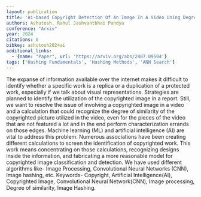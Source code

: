 ```yaml
---
layout: publication
title: 'Ai-based Copyright Detection Of An Image In A Video Using Degree Of Similarity And Image Hashing'
authors: Ashutosh, Rahul Jashvantbhai Pandya
conference: "Arxiv"
year: 2024
citations: 0
bibkey: ashutosh2024ai
additional_links:
  - {name: "Paper", url: 'https://arxiv.org/abs/2407.09504'}
tags: ['Hashing Fundamentals', 'Hashing Methods', 'ANN Search']
---
```

The expanse of information available over the internet makes it difficult to
identify whether a specific work is a replica or a duplication of a protected
work, especially if we talk about visual representations. Strategies are
planned to identify the utilization of the copyrighted image in a report.
Still, we want to resolve the issue of involving a copyrighted image in a video
and a calculation that could recognize the degree of similarity of the
copyrighted picture utilized in the video, even for the pieces of the video
that are not featured a lot and in the end perform characterization errands on
those edges. Machine learning (ML) and artificial intelligence (AI) are vital
to address this problem. Numerous associations have been creating different
calculations to screen the identification of copyrighted work. This work means
concentrating on those calculations, recognizing designs inside the
information, and fabricating a more reasonable model for copyrighted image
classification and detection. We have used different algorithms like- Image
Processing, Convolutional Neural Networks (CNN), Image hashing, etc. Keywords-
Copyright, Artificial Intelligence(AI), Copyrighted Image, Convolutional Neural
Network(CNN), Image processing, Degree of similarity, Image Hashing.
